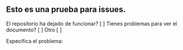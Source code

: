 ## Esto es una prueba para issues.

El repositorio ha dejado de funcionar? [  ]
Tienes problemas para ver el documento? [  ]
Otro [  ]

Especifica el problema: 
